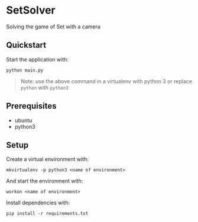 # SetSolver
Solving the game of Set with a camera

## Quickstart

Start the application with:

```
python main.py
```

> Note: use the above command in a virtualenv with python 3 or replace `python` with `python3`

## Prerequisites

- ubuntu
- python3

## Setup

Create a virtual environment with:

```
mkvirtualenv -p python3 <name of environment>
```

And start the environment with:

```
workon <name of environment>
```

Install dependencies with:

```
pip install -r requirements.txt
```